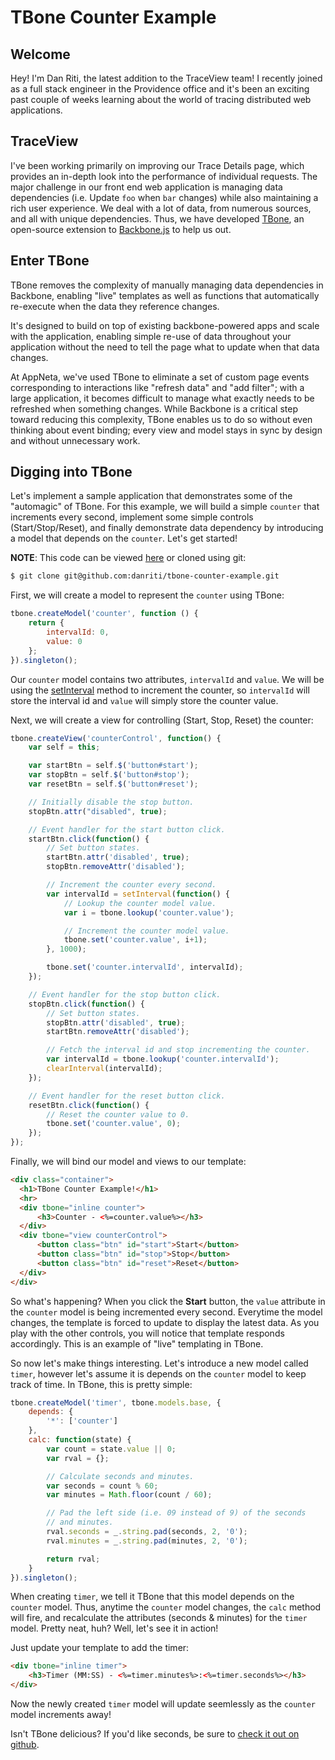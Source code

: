 # TBone Counter Example

## Welcome

Hey! I'm Dan Riti, the latest addition to the TraceView team! I
recently joined as a full stack engineer in the Providence office and it's been
an exciting past couple of weeks learning about the world of tracing distributed
web applications.

## TraceView

I've been working primarily on improving our Trace Details page, which provides
an in-depth look into the performance of individual requests. The
major challenge in our front end web application is managing data dependencies (i.e. Update `foo` when `bar` changes) while
also maintaining a rich user experience. We deal with a lot of data, from numerous sources,
and all with unique dependencies. Thus, we have developed [TBone](http://tbonejs.org/), an open-source
extension to [Backbone.js](http://backbonejs.org/) to help us out.

## Enter TBone

TBone removes the complexity of manually managing data dependencies in Backbone,
enabling "live" templates as well as functions that automatically re-execute when
the data they reference changes.

It's designed to build on top of existing backbone-powered apps and scale with
the application, enabling simple re-use of data
throughout your application without the need to tell the page what to update
when that data changes.

At AppNeta, we've used TBone to eliminate a set of custom page events
corresponding to interactions like "refresh data" and "add filter"; with a large application,
it becomes difficult to manage what exactly needs to be refreshed when something
changes. While Backbone is a critical step toward reducing this complexity,
TBone enables us to do so without even thinking about event binding; every view
and model stays in sync by design and without unnecessary work.

## Digging into TBone

Let's implement a sample application that demonstrates some of the "automagic"
of TBone. For this example, we will build a simple `counter` that increments
every second, implement some simple controls (Start/Stop/Reset), and finally demonstrate data
dependency by introducing a model that depends on the `counter`. Let's get
started!

**NOTE**: This code can be viewed [here](https://github.com/danriti/tbone-counter-example) or cloned using git:

```bash
$ git clone git@github.com:danriti/tbone-counter-example.git
```

First, we will create a model to represent the `counter` using TBone:

```javascript
tbone.createModel('counter', function () {
    return {
        intervalId: 0,
        value: 0
    };
}).singleton();
```

Our `counter` model contains two attributes, `intervalId` and `value`.
We will be using the [setInterval](https://developer.mozilla.org/en-US/docs/DOM/window.setInterval) method to increment the counter, so `intervalId`
will store the interval id and `value` will simply store the counter value.

Next, we will create a view for controlling (Start, Stop, Reset) the counter:

```javascript
tbone.createView('counterControl', function() {
    var self = this;

    var startBtn = self.$('button#start');
    var stopBtn = self.$('button#stop');
    var resetBtn = self.$('button#reset');

    // Initially disable the stop button.
    stopBtn.attr("disabled", true);

    // Event handler for the start button click.
    startBtn.click(function() {
        // Set button states.
        startBtn.attr('disabled', true);
        stopBtn.removeAttr('disabled');

        // Increment the counter every second.
        var intervalId = setInterval(function() {
            // Lookup the counter model value.
            var i = tbone.lookup('counter.value');

            // Increment the counter model value.
            tbone.set('counter.value', i+1);
        }, 1000);

        tbone.set('counter.intervalId', intervalId);
    });

    // Event handler for the stop button click.
    stopBtn.click(function() {
        // Set button states.
        stopBtn.attr('disabled', true);
        startBtn.removeAttr('disabled');

        // Fetch the interval id and stop incrementing the counter.
        var intervalId = tbone.lookup('counter.intervalId');
        clearInterval(intervalId);
    });

    // Event handler for the reset button click.
    resetBtn.click(function() {
        // Reset the counter value to 0.
        tbone.set('counter.value', 0);
    });
});
```

Finally, we will bind our model and views to our template:

```html
<div class="container">
  <h1>TBone Counter Example!</h1>
  <hr>
  <div tbone="inline counter">
      <h3>Counter - <%=counter.value%></h3>
  </div>
  <div tbone="view counterControl">
      <button class="btn" id="start">Start</button>
      <button class="btn" id="stop">Stop</button>
      <button class="btn" id="reset">Reset</button>
  </div>
</div>
```

So what's happening? When you click the **Start** button, the `value` attribute in the
`counter` model is being incremented every second. Everytime the  model changes,
the template is forced to update to display the latest data. As you play with
the other controls, you will notice that template responds accordingly. This is
an example of "live" templating in TBone.

So now let's make things interesting. Let's introduce a new model called `timer`, however let's
assume it is depends on the `counter` model to keep track of time.  In TBone,
this is pretty simple:

```javascript
tbone.createModel('timer', tbone.models.base, {
    depends: {
        '*': ['counter']
    },
    calc: function(state) {
        var count = state.value || 0;
        var rval = {};

        // Calculate seconds and minutes.
        var seconds = count % 60;
        var minutes = Math.floor(count / 60);

        // Pad the left side (i.e. 09 instead of 9) of the seconds
        // and minutes.
        rval.seconds = _.string.pad(seconds, 2, '0');
        rval.minutes = _.string.pad(minutes, 2, '0');

        return rval;
    }
}).singleton();
```

When creating `timer`, we tell it TBone that this model depends on the `counter`
model. Thus, anytime the `counter` model changes, the `calc` method will fire,
and recalculate the attributes (seconds & minutes) for the `timer` model. Pretty
neat, huh? Well, let's see it in action!

Just update your template to add the timer:

```html
<div tbone="inline timer">
    <h3>Timer (MM:SS) - <%=timer.minutes%>:<%=timer.seconds%></h3>
</div>
```

Now the newly created `timer` model will update seemlessly as the `counter`
model increments away!

Isn't TBone delicious?  If you'd like seconds, be sure to [check it out on github](https://github.com/appneta/tbone).
